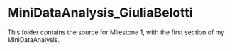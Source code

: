 # MiniDataAnalysis_GiuliaBelotti

This folder contains the source for Milestone 1, with the first section of my MiniDataAnalysis.

